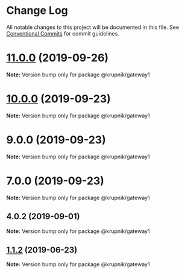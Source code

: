 # Change Log

All notable changes to this project will be documented in this file.
See [Conventional Commits](https://conventionalcommits.org) for commit guidelines.

# [11.0.0](https://github.com/yurikrupniktools/client-apps/compare/@krupnik/gateway1@10.0.0...@krupnik/gateway1@11.0.0) (2019-09-26)

**Note:** Version bump only for package @krupnik/gateway1





# [10.0.0](https://github.com/yurikrupniktools/client-apps/compare/@krupnik/gateway1@9.0.0...@krupnik/gateway1@10.0.0) (2019-09-23)

**Note:** Version bump only for package @krupnik/gateway1





# 9.0.0 (2019-09-23)

**Note:** Version bump only for package @krupnik/gateway1





# 7.0.0 (2019-09-23)

**Note:** Version bump only for package @krupnik/gateway1





## 4.0.2 (2019-09-01)

**Note:** Version bump only for package @krupnik/gateway1





## [1.1.2](https://github.com/yurikrupniktools/client-apps/compare/@krupnik/gateway1@1.1.1...@krupnik/gateway1@1.1.2) (2019-06-23)

**Note:** Version bump only for package @krupnik/gateway1
